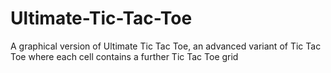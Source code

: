 # Ultimate-Tic-Tac-Toe
A graphical version of Ultimate Tic Tac Toe, an advanced variant of Tic Tac Toe where each cell contains a further Tic Tac Toe grid
